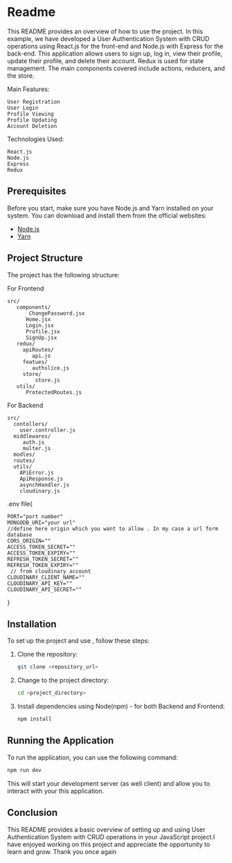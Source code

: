 #  Readme

This README provides an overview of how to use the project. In this example, we have developed a User Authentication System with CRUD operations using React.js for the front-end and Node.js with Express for the back-end. This application allows users to sign up, log in, view their profile, update their profile, and delete their account. Redux is used for state management. The main components covered include actions, reducers, and the store.

Main Features:
```
User Registration
User Login
Profile Viewing
Profile Updating
Account Deletion
```
Technologies Used:
```
React.js
Node.js
Express
Redux
```
## Prerequisites

Before you start, make sure you have Node.js and Yarn installed on your system. You can download and install them from the official websites:

- [Node.js](https://nodejs.org/)
- [Yarn](https://classic.yarnpkg.com/en/docs/install/)

## Project Structure

The project has the following structure:

For Frontend
```
src/
   components/
       ChangePassword.jsx
      Home.jsx
      Login.jsx
      Profile.jsx
      SignUp.jsx
   redux/
     apiRoutes/
        api.js
     featues/
        authslice.js
     store/
         store.js
   utils/
      ProtectedRoutes.js

```
For Backend
```
src/
  contollers/
    user.controller.js
  middlewares/
     auth.js
     multer.js
  modles/
  routes/
  utils/
    APiError.js
    ApiResponse.js
    asynchHandler.js
    cloudinary.js

```

.env file{

    PORT="port number"
    MONGODB_URI="your url"
    //define here origin which you want to allow . In my case a url form database
    CORS_ORIGIN=""
    ACCESS_TOKEN_SECRET=""
    ACCESS_TOKEN_EXPIRY=""
    REFRESH_TOKEN_SECRET=""
    REFRESH_TOKEN_EXPIRY=""
     // from cloudinary account 
    CLOUDINARY_CLIENT_NAME=""
    CLOUDINARY_API_KEY=""
    CLOUDINARY_API_SECRET=""
}

## Installation

To set up the project and use , follow these steps:

1. Clone the repository:

   ```bash
   git clone <repository_url>
   ```

2. Change to the project directory:

   ```bash
   cd <project_directory>
   ```

3. Install dependencies using Node(npm) - for both Backend and Frontend:

   ```bash
   npm install
   ```


## Running the Application

To run the application, you can use the following command:

```bash
npm run dev
```

This will start your development server (as well client) and allow you to interact with your this application.

## Conclusion

This README provides a basic overview of setting up and using User Authentication System with CRUD operations in your JavaScript project.I have enjoyed working on this project and appreciate the opportunity to learn and grow. Thank you once again 
